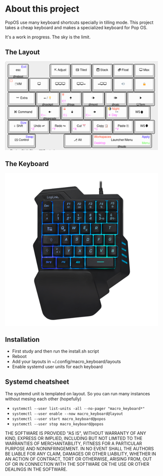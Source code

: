 # About this project
PopOS use many keyboard shortcuts specially in tilling mode. This project takes a cheap keyboard and makes a specialized keyboard for Pop OS. 

It's a work in progress. The sky is the limit.

## The Layout
![Layout](images/layout-full.png)

## The Keyboard
![Layout](images/ID0181-1_600x600.png)

## Installation
* First study and then run the install.sh script
* Reboot
* Add your layouts in ~/.config/macro_keyboard/layouts
* Enable systemd user units for each keyboard

## Systemd cheatsheet
The systemd unit is templated on layout. So you can run many instances without mesing each other (hopefully)

* `systemctl --user list-units -all --no-pager "macro_keyboard*"`
* `systemctl --user enable --now macro_keyboard@layout`
* `systemctl --user start macro_keyboard@popos`
* `systemctl --user stop macro_keyboard@popos`


THE SOFTWARE IS PROVIDED "AS IS", WITHOUT WARRANTY OF ANY KIND,
EXPRESS OR IMPLIED, INCLUDING BUT NOT LIMITED TO THE WARRANTIES OF
MERCHANTABILITY, FITNESS FOR A PARTICULAR PURPOSE AND NONINFRINGEMENT.
IN NO EVENT SHALL THE AUTHORS BE LIABLE FOR ANY CLAIM, DAMAGES OR
OTHER LIABILITY, WHETHER IN AN ACTION OF CONTRACT, TORT OR OTHERWISE,
ARISING FROM, OUT OF OR IN CONNECTION WITH THE SOFTWARE OR THE USE OR
OTHER DEALINGS IN THE SOFTWARE.